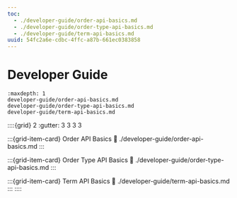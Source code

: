 ```yaml
---
toc:
  - ./developer-guide/order-api-basics.md
  - ./developer-guide/order-type-api-basics.md
  - ./developer-guide/term-api-basics.md
uuid: 54fc2a6e-cdbc-4ffc-a87b-661ec0383858
---
```

# Developer Guide

```{toctree}
:maxdepth: 1
developer-guide/order-api-basics.md
developer-guide/order-type-api-basics.md
developer-guide/term-api-basics.md
```

::::{grid} 2
:gutter: 3 3 3 3

:::{grid-item-card} Order API Basics
:link: ./developer-guide/order-api-basics.md
:::

:::{grid-item-card} Order Type API Basics
:link: ./developer-guide/order-type-api-basics.md
:::

:::{grid-item-card} Term API Basics
:link: ./developer-guide/term-api-basics.md
:::
::::

